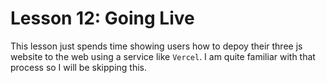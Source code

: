 # Lesson 12: Going Live
This lesson just spends time showing users how to depoy their three js website to the web using a service like `Vercel`. I am quite familiar with that process so I will be skipping this. 
